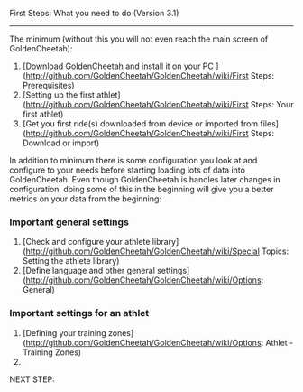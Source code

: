 First Steps: What you need to do (Version 3.1)
***
The minimum (without this you will not even reach the main screen of GoldenCheetah):

1. [Download GoldenCheetah and install it on your PC ](http://github.com/GoldenCheetah/GoldenCheetah/wiki/First Steps: Prerequisites)
2. [Setting up the first athlet](http://github.com/GoldenCheetah/GoldenCheetah/wiki/First Steps: Your first athlet) 
3. [Get you first ride(s) downloaded from device or imported from files](http://github.com/GoldenCheetah/GoldenCheetah/wiki/First Steps: Download or import) 

In addition to minimum there is some configuration you look at and configure to your needs before starting loading lots of data into GoldenCheetah. Even though GoldenCheetah is handles later changes in configuration, doing some of this in the beginning will give you a better metrics on your data from the beginning:

### Important general settings

1. [Check and configure your athlete library](http://github.com/GoldenCheetah/GoldenCheetah/wiki/Special Topics: Setting the athlete library) 
2. [Define language and other general settings] (http://github.com/GoldenCheetah/GoldenCheetah/wiki/Options: General) 

### Important settings for an athlet 

1. [Defining your training zones](http://github.com/GoldenCheetah/GoldenCheetah/wiki/Options: Athlet - Training Zones)
2. 


NEXT STEP:

